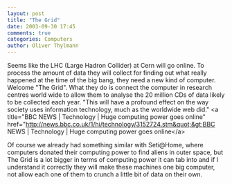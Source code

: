 ```yaml
---
layout: post
title: "The Grid"
date: 2003-09-30 17:45
comments: true
categories: Computers
author: Oliver Thylmann
---
```



Seems like the LHC (Large Hadron Collider) at Cern will go online. To process the amount of data they will collect for finding out what really happened at the time of the big bang, they need a new kind of computer. Welcome &quot;The Grid&quot;. What they do is connect the computer in research centres world wide to allow them to analyse the 20 million CDs of data likely to be collected each year. &quot;This will have a profound effect on the way society uses information technology, much as the worldwide web did.&quot; &lt;a title=&quot;BBC NEWS | Technology | Huge computing power goes online&quot; href=&quot;http://news.bbc.co.uk/1/hi/technology/3152724.stm&quot;&gt;BBC NEWS | Technology | Huge computing power goes online&lt;/a&gt;

Of course we already had something similar with Seti@Home, where computers donated their computing power to find aliens in outer space, but The Grid is a lot bigger in terms of computing power it can tab into and if I understand it correctly they will make these machines one big computer, not allow each one of them to crunch a little bit of data on their own.


